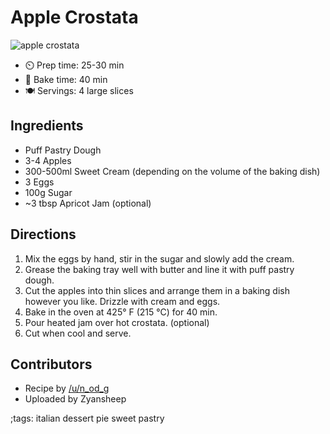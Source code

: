 # Apple Crostata

![apple crostata](pix/apple-crostata.webp "Apple Crostata in Dish")

- ⏲️ Prep time: 25-30 min
- 🍳 Bake time: 40 min
- 🍽️ Servings: 4 large slices

## Ingredients
- Puff Pastry Dough
- 3-4 Apples
- 300-500ml Sweet Cream (depending on the volume of the baking dish)
- 3 Eggs
- 100g Sugar
- ~3 tbsp Apricot Jam (optional)

## Directions
1. Mix the eggs by hand, stir in the sugar and slowly add the cream.
2. Grease the baking tray well with butter and line it with puff pastry dough.
3. Cut the apples into thin slices and arrange them in a baking dish however you like. Drizzle with cream and eggs.
4. Bake in the oven at 425° F (215 °C) for 40 min.
5. Pour heated jam over hot crostata. (optional)
6. Cut when cool and serve.

## Contributors
- Recipe by [/u/n_od_g](https://www.reddit.com/user/n_od_g)
- Uploaded by Zyansheep

;tags: italian dessert pie sweet pastry